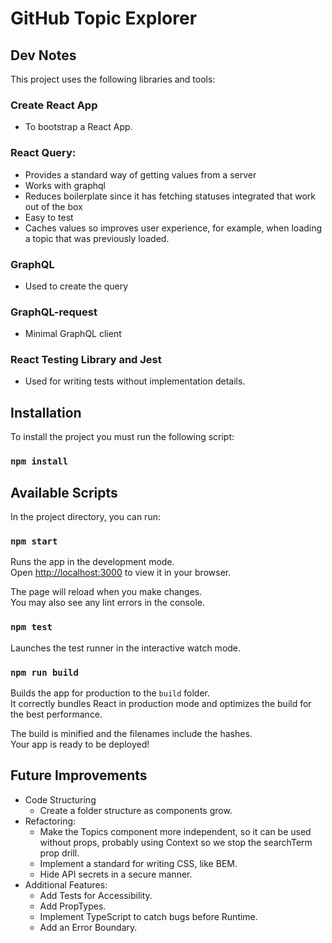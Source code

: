 # GitHub Topic Explorer

## Dev Notes

This project uses the following libraries and tools:
### Create React App
* To bootstrap a React App.

### React Query:
* Provides a standard way of getting values from a server
* Works with graphql
* Reduces boilerplate since it has fetching statuses integrated that work out of the box
* Easy to test
* Caches values so improves user experience, for example, when loading a topic that was previously loaded.

### GraphQL
* Used to create the query

### GraphQL-request
* Minimal GraphQL client

### React Testing Library and Jest
* Used for writing tests without implementation details.

## Installation

To install the project you must run the following script:

### `npm install`

## Available Scripts

In the project directory, you can run:

### `npm start`

Runs the app in the development mode.\
Open [http://localhost:3000](http://localhost:3000) to view it in your browser.

The page will reload when you make changes.\
You may also see any lint errors in the console.

### `npm test`

Launches the test runner in the interactive watch mode.

### `npm run build`

Builds the app for production to the `build` folder.\
It correctly bundles React in production mode and optimizes the build for the best performance.

The build is minified and the filenames include the hashes.\
Your app is ready to be deployed!

## Future Improvements
* Code Structuring
  * Create a folder structure as components grow.
* Refactoring:
  * Make the Topics component more independent, so it can be used without props, probably using Context so we stop the searchTerm prop drill.
  * Implement a standard for writing CSS, like BEM.
  * Hide API secrets in a secure manner.
* Additional Features:
  * Add Tests for Accessibility.
  * Add PropTypes.
  * Implement TypeScript to catch bugs before Runtime.
  * Add an Error Boundary.
